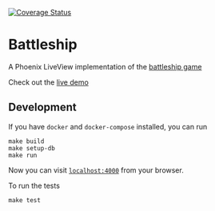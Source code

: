 [![Coverage Status](https://coveralls.io/repos/github/treebee/battleship/badge.svg?branch=main)](https://coveralls.io/github/treebee/battleship?branch=main)

# Battleship

A Phoenix LiveView implementation of the [battleship game](<https://en.wikipedia.org/wiki/Battleship_(game)>)

Check out the [live demo](https://battleship.gigalixirapp.com/)

## Development

If you have `docker` and `docker-compose` installed, you can run

```
make build
make setup-db
make run
```

Now you can visit [`localhost:4000`](http://localhost:4000) from your browser.

To run the tests

```
make test
```
